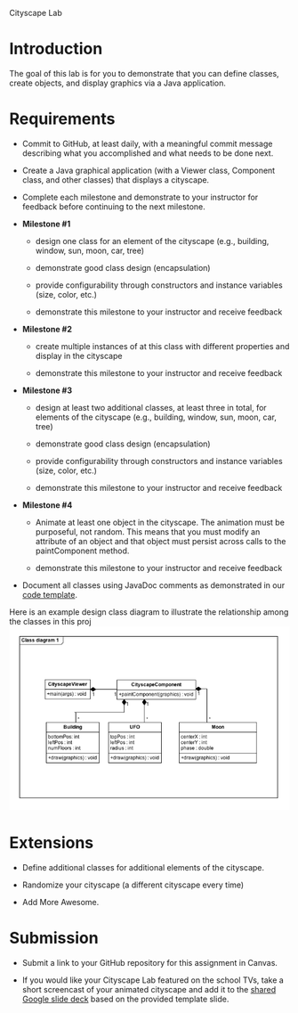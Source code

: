 Cityscape Lab

# Introduction

The goal of this lab is for you to demonstrate that you can define classes, create objects, and display graphics via a Java application.

# Requirements

* Commit to GitHub, at least daily, with a meaningful commit message describing what you accomplished and what needs to be done next.

* Create a Java graphical application (with a Viewer class, Component class, and other classes) that displays a cityscape.

* Complete each milestone and demonstrate to your instructor for feedback before continuing to the next milestone.

* **Milestone #1**

    * design one class for an element of the cityscape (e.g., building, window, sun, moon, car, tree)

    * demonstrate good class design (encapsulation)

    * provide configurability through constructors and instance variables (size, color, etc.)

    * demonstrate this milestone to your instructor and receive feedback

* **Milestone #2**

    * create multiple instances of at this class with different properties and display in the cityscape

    * demonstrate this milestone to your instructor and receive feedback

* **Milestone #3**

    * design at least two additional classes, at least three in total, for elements of the cityscape (e.g., building, window, sun, moon, car, tree)

    * demonstrate good class design (encapsulation)

    * provide configurability through constructors and instance variables (size, color, etc.)

    * demonstrate this milestone to your instructor and receive feedback

* **Milestone #4**

    * Animate at least one object in the cityscape. The animation must be purposeful, not random. This means that you must modify an attribute of an object and that object must persist across calls to the paintComponent method.

    * demonstrate this milestone to your instructor and receive feedback

* Document all classes using JavaDoc comments as demonstrated in our [code template](https://drive.google.com/file/d/18U-gWhzdb5q6cDMV5up-e0itlunQtbrA/view?usp=sharing).

Here is an example design class diagram to illustrate the relationship among the classes in this proj![image alt text](image_0.png)

# Extensions

* Define additional classes for additional elements of the cityscape.

* Randomize your cityscape (a different cityscape every time)

* Add More Awesome.

# Submission

* Submit a link to your GitHub repository for this assignment in Canvas.

* If you would like your Cityscape Lab featured on the school TVs, take a short screencast of your animated cityscape and add it to the [shared Google slide deck](https://docs.google.com/presentation/d/14IW5sJouviuovVNltOEZ7c07yGXbFbjXZTOx47t37wE/edit#slide=id.p) based on the provided template slide.


